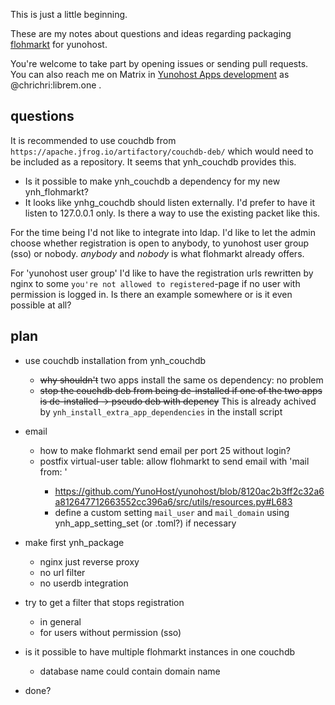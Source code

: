 This is just a little beginning. 

These are my notes about questions and ideas regarding packaging [flohmarkt](https://codeberg.org/flohmarkt/flohmarkt) for yunohost.

You're welcome to take part by opening issues or sending pull requests. You can also reach me on Matrix in [Yunohost Apps development](https://matrix.to/#/%23yunohost-apps:matrix.org) as @chrichri:librem.one .

## questions

It is recommended to use couchdb from `https://apache.jfrog.io/artifactory/couchdb-deb/` which would need to be included as a repository. It seems that ynh_couchdb provides this.

* Is  it possible to make ynh_couchdb a dependency for my new ynh_flohmarkt?
* It looks like ynhg_couchdb should listen externally. I'd prefer to have it listen to 127.0.0.1 only. Is there a way to use the existing packet like this.

For the time being I'd not like to integrate into ldap. I'd like to let the admin choose whether registration is open to anybody, to yunohost user group (sso) or nobody. _anybody_ and _nobody_ is what flohmarkt already offers.

For 'yunohost user group' I'd like to have the registration urls rewritten by nginx to some `you're not allowed to registered`-page if no user with permission is logged in. Is there an example somewhere or is it even possible at all?

## plan

* use couchdb installation from ynh_couchdb 
  * ~~why shouldn't~~ two apps install the same os dependency: no problem
  * ~~stop the couchdb deb from being de-installed if one of the two apps is de-installed → pseudo deb with depency~~ This is already achived by `ynh_install_extra_app_dependencies` in the install script
  

* email
  * how to make flohmarkt send email per port 25 without login?
  * postfix virtual-user table: allow flohmarkt to send email with 'mail from: <flohmarkt-email>'
    * https://github.com/YunoHost/yunohost/blob/8120ac2b3ff2c32a6a812647712663552cc396a6/src/utils/resources.py#L683
    * define a custom setting `mail_user` and `mail_domain` using ynh_app_setting_set (or .toml?) if necessary

* make first ynh_package
  * nginx just reverse proxy
  * no url filter
  * no userdb integration

* try to get a filter that stops registration
  * in general
  * for users without permission (sso)

* is it possible to have multiple flohmarkt instances in one couchdb
  * database name could contain domain name

* done?
